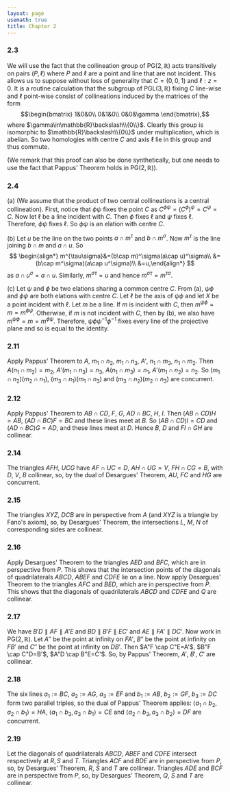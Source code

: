 ```yaml
---
layout: page
usemath: true
title: Chapter 2
---
```


### 2.3
We will use the fact that the collineation group of $\mathsf{PG}(2,\mathbb{R})$ acts
transitively on pairs $(P,\ell)$ where $P$ and $\ell$ are a point and line that are not incident. This allows us to suppose without loss of generality that $C=(0,0,1)$ and $\ell:z=0$. It is a routine calculation that the subgroup of $\mathsf{PGL}(3,\mathbb{R})$ fixing $C$ line-wise and $\ell$ point-wise consist of collineations induced by the matrices of
the form 
$$\begin{bmatrix}
1&0&0\\
0&1&0\\
0&0&\gamma
\end{bmatrix},$$
where $\gamma\in\mathbb{R}\backslash\\{0\\}$.
Clearly this group is isomorphic to $\mathbb{R}\backslash\\{0\\}$ under multiplication, which is
abelian. So two homologies with centre $C$ and axis $\ell$ lie in this
group and thus commute.

(We remark that this proof can also be done synthetically, but one needs
to use the fact that Pappus' Theorem holds in
$\mathsf{PG}(2,\mathbb{R})$).

### 2.4

(a) (We assume that the product of two central collineations is a central collineation). First, notice that $\phi\psi$ fixes the point $C$ as $C^{\phi\psi}=(C^\phi)^\psi=C^\psi=C$. Now let $\ell$ be a line incident with $C$. Then $\phi$ fixes $\ell$ and $\psi$ fixes $\ell$. Therefore, $\phi\psi$ fixes $\ell$. So $\phi\psi$ is an elation with centre $C$.

(b) Let $u$ be the line on the two points $a\cap m^\tau$ and $b\cap m^\sigma$. Now $m^\tau$ is the line joining $b\cap m$ and $a\cap u$. So 
$$
\begin{align*}
    m^{\tau\sigma}&=(b\cap m)^\sigma(a\cap u)^\sigma\\
    &=(b\cap m^\sigma)(a\cap u^\sigma)\\
    &=u,\end{align*}
$$
as $a\cap u^\sigma=a\cap u$. Similarly, $m^{\sigma\tau}=u$ and hence $m^{\sigma\tau}=m^{\tau\sigma}$.

(c) Let $\psi$ and $\phi$ be two elations sharing a common centre $C$. From (a), $\psi\phi$ and $\phi\psi$ are both elations with centre
    $C$. Let $\ell$ be the axis of $\psi\phi$ and let $X$ be a point incident with $\ell$. Let $m$ be a line. If $m$ is incident with $C$, then $m^{\psi\phi}=m=m^{\phi\psi}$. Otherwise, if $m$ is not incident with $C$, then by (b), we also have $m^{\psi\phi}=m=m^{\phi\psi}$. Therefore, $\psi\phi \psi^{-1}\phi^{-1}$ fixes every line of the projective
plane and so is equal to the identity.

### 2.11 
Apply Pappus' Theorem to $A$, $m_1\cap n_2$, $m_1\cap n_3$, $A'$,
$n_1 \cap m_3$, $n_1 \cap m_2$. Then $A(n_1 \cap m_2)=m_2$,
$A'(m_1 \cap n_3)=n_3$, $A(n_1 \cap m_3)=n_1$, $A'(m_1\cap n_2)=n_2$. So
$(m_1\cap n_2)(m_2 \cap n_1)$, $(m_3 \cap n_1)(m_1 \cap n_3)$ and
$(m_3 \cap n_2)(m_2 \cap n_3)$ are concurrent.

### 2.12 
Apply Pappus' Theorem to $AB \cap CD$, $F$, $G$, $AD \cap BC$, $H$, $I$.
Then $(AB \cap CD)H=AB$, $(AD \cap BC)F=BC$ and these lines meet at $B$.
So $(AB \cap CD)I=CD$ and $(AD \cap BC)G=AD$, and these lines meet at
$D$. Hence $B$, $D$ and $FI \cap GH$ are collinear.

### 2.14 
The triangles $AFH$, $UCG$ have $AF \cap UC=D$, $AH \cap UG=V$, $FH \cap CG=B$, with $D$, $V$, $B$ collinear, so, by the dual of Desargues' Theorem, $AU$, $FC$ and $HG$ are concurrent.

### 2.15 
The triangles $XYZ$, $DCB$ are in perspective from $A$ (and $XYZ$ is a triangle by Fano's axiom), so, by Desargues' Theorem, the intersections $L$, $M$, $N$ of corresponding sides are collinear.

### 2.16 
Apply Desargues' Theorem to the triangles $AED$ and $BFC$, which
are in perspective from $P$. This shows that the intersection points of
the diagonals of quadrilaterals $ABCD$, $ABEF$ and $CDFE$ lie on a line.
Now apply Desargues' Theorem
to the triangles $AFC$ and $BED$, which are in perspective from $P$.
This shows that the diagonals of quadrilaterals $ABCD$ and $CDFE$ and
$Q$ are collinear.

### 2.17 
We have $B'D\parallel AF \parallel A'E$ and
$BD \parallel B'F \parallel EC'$ and $AE \parallel FA' \parallel DC'$.
Now work in $\mathsf{PG}(2,\mathbb{R})$. Let $A''$ be the point at infinity on $FA'$,
$B''$ be the point at infinity on $FB'$ and $C''$ be the point at
infinity on $DB'$. Then $A"F \cap C"E=A'$, $B"F  \cap C"D=B'$,
$A"D \cap B"E=C'$. So, by Pappus' Theorem, $A'$,
$B'$, $C'$ are collinear.

### 2.18 
The six lines $a_1:=BC$, $a_2:=AG$, $a_3:=EF$ and $b_1:=AB$,
$b_2:=GF$, $b_3:=DC$ form two parallel triples, so the dual of Pappus'
Theorem applies: $\langle a_1 \cap b_2, a_2 \cap b_1\rangle=HA$,
$\langle a_1 \cap b_3,a_3 \cap b_1\rangle=CE$ and
$\langle a_2 \cap b_3,a_3 \cap b_2\rangle=DF$ are concurrent.

### 2.19 
Let the diagonals of quadrilaterals $ABCD$, $ABEF$ and $CDFE$ intersect respectively at $R,S$ and $T$. Triangles $ACF$ and $BDE$ are
in perspective from $P$, so, by Desargues' Theorem,
$R$, $S$ and $T$ are collinear. Triangles $ADE$ and $BCF$ are in perspective from $P$, so, by Desargues' Theorem, $Q$, $S$ and $T$ are collinear.
